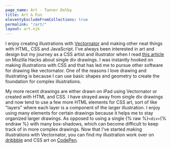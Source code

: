 ```yaml
---
page_name: Art - Tanner Dolby 
title: Art & Fun
eleventyExcludeFromCollections: true
permalink: "/art/"
layout: art.njk
---
```


I enjoy creating illustrations with [Vectornator](https://www.vectornator.io/) and making other neat things with HTML, CSS and JavaScript. I've always been interested in art and design but my journey as a CSS artist and illustrator when I read [this article](https://hacks.mozilla.org/2014/09/single-div-drawings-with-css/) on Mozilla Hacks about single div drawings. I was instantly hooked on making illustrations with CSS and that has led me to pursue other software for drawing like vectornator. One of the reasons I love drawing and illustrating is because I can use basic shapes and geometry to create the foundation for complex illustrations.

My more recent drawings are either drawn on iPad using Vectornator or created with HTML and CSS. I have strayed away from single div drawings and now tend to use a few more HTML elements for CSS art, sort of like "layers" where each layer is a component of the larger illustration. I enjoy using many elements for certain drawings because it helps me to stay organized larger drawings. As opposed to using a single {% raw %}`<div>`{% endraw %} with many box-shadows, which can become difficult to keep track of in more complex drawings. Now that I've started making illustrations with Vectornator, you can find my illustration work over on [dribbble](https://dribbble.com/tannerdolby) and CSS art on [CodePen](https://codepen.io/tannerdolby).